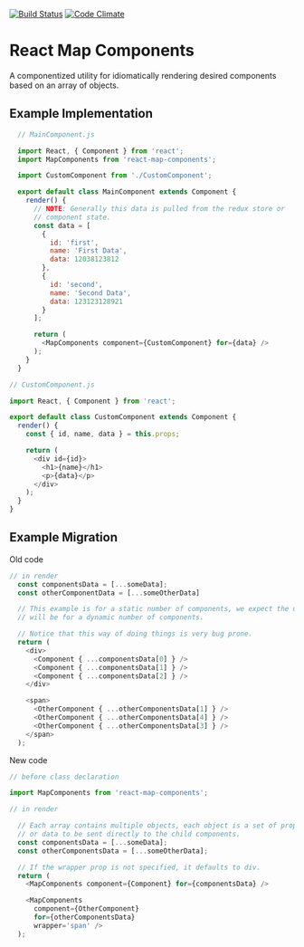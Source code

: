[![Build Status](https://travis-ci.org/PorterK/react-map-components.svg?branch=master)](https://travis-ci.org/PorterK/react-map-components)
[![Code Climate](https://codeclimate.com/github/PorterK/react-map-components/badges/gpa.svg)](https://codeclimate.com/github/PorterK/react-map-components)
# React Map Components
A componentized utility for idiomatically rendering desired components based on an array of objects.

## Example Implementation

```js
  // MainComponent.js

  import React, { Component } from 'react';
  import MapComponents from 'react-map-components';

  import CustomComponent from './CustomComponent';

  export default class MainComponent extends Component {
    render() {
      // NOTE: Generally this data is pulled from the redux store or
      // component state.
      const data = [
        {
          id: 'first',
          name: 'First Data',
          data: 12038123812
        },
        {
          id: 'second',
          name: 'Second Data',
          data: 123123128921
        }
      ];

      return (
        <MapComponents component={CustomComponent} for={data} />
      );
    }
  }

```

```js
// CustomComponent.js

import React, { Component } from 'react';

export default class CustomComponent extends Component {
  render() {
    const { id, name, data } = this.props;

    return (
      <div id={id}>
        <h1>{name}</h1>
        <p>{data}</p>
      </div>
    );
  }
}

```


## Example Migration

Old code

```js
// in render
  const componentsData = [...someData];
  const otherComponentData = [...someOtherData]

  // This example is for a static number of components, we expect the use case
  // will be for a dynamic number of components.

  // Notice that this way of doing things is very bug prone.
  return (
    <div>
      <Component { ...componentsData[0] } />
      <Component { ...componentsData[1] } />
      <Component { ...componentsData[2] } />
    </div>

    <span>
      <OtherComponent { ...otherComponentsData[1] } />
      <OtherComponent { ...otherComponentsData[4] } />
      <OtherComponent { ...otherComponentsData[3] } />
    </span>
  );
```

New code

```js
// before class declaration

import MapComponents from 'react-map-components';

// in render

  // Each array contains multiple objects, each object is a set of props
  // or data to be sent directly to the child components.
  const componentsData = [...someData];
  const otherComponentsData = [...someOtherData];

  // If the wrapper prop is not specified, it defaults to div.
  return (
    <MapComponents component={Component} for={componentsData} />

    <MapComponents
      component={OtherComponent}
      for={otherComponentsData}
      wrapper='span' />
  );
```
